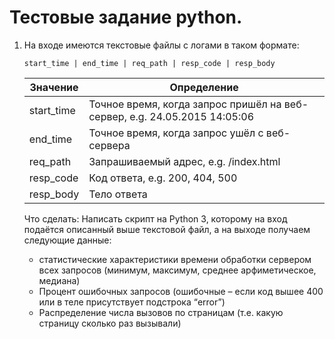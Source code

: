 # Тестовые задание python.

1.  На входе имеются текстовые файлы с логами в таком формате:

    ```
    start_time | end_time | req_path | resp_code | resp_body
    ```

    | Значение   | Определение                                                               |
    | ---------- | ------------------------------------------------------------------------- |
    | start_time | Точное время, когда запрос пришёл на веб-сервер, e.g. 24.05.2015 14:05:06 |
    | end_time   | Точное время, когда запрос ушёл с веб-сервера                             |
    | req_path   | Запрашиваемый адрес, e.g. /index.html                                     |
    | resp_code  | Код ответа, e.g. 200, 404, 500                                            |
    | resp_body  | Тело ответа                                                               |

    Что сделать:
    Написать скрипт на Python 3, которому на вход подаётся описанный выше текстовой файл, а на выходе получаем следующие данные:

    -   статистические характеристики времени обработки сервером всех запросов (минимум, максимум, среднее арфиметическое, медиана)
    -   Процент ошибочных запросов (ошибочные – если код вышее 400 или в теле присутствует подстрока “error”)
    -   Распределение числа вызовов по страницам (т.е. какую страницу сколько раз вызывали)
